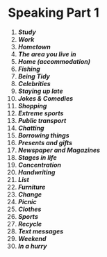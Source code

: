 # Speaking Part 1

1. _**Study**_
2. _**Work**_
3. _**Hometown**_
4. _**The area you live in**_
5. _**Home \(accommodation\)**_
6. _**Fishing**_
7. _**Being Tidy**_
8. _**Celebrities**_
9. _**Staying up late**_
10. _**Jokes & Comedies**_
11. _**Shopping**_
12. _**Extreme sports**_
13. _**Public transport**_
14. _**Chatting**_
15. _**Borrowing things**_
16. _**Presents and gifts**_
17. _**Newspaper and Magazines**_
18. _**Stages in life**_
19. _**Concentration**_
20. _**Handwriting**_
21. _**List**_
22. _**Furniture**_
23. _**Change**_
24. _**Picnic**_
25. _**Clothes**_
26. _**Sports**_
27. _**Recycle**_
28. _**Text messages**_
29. _**Weekend**_
30. _**In a hurry**_

